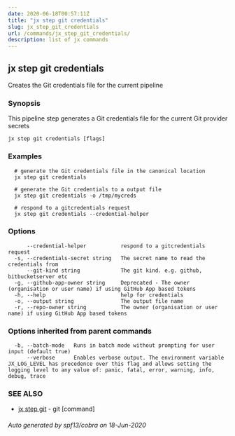 ```yaml
---
date: 2020-06-18T00:57:11Z
title: "jx step git credentials"
slug: jx_step_git_credentials
url: /commands/jx_step_git_credentials/
description: list of jx commands
---
```

## jx step git credentials

Creates the Git credentials file for the current pipeline

### Synopsis

This pipeline step generates a Git credentials file for the current Git provider secrets

```
jx step git credentials [flags]
```

### Examples

```
  # generate the Git credentials file in the canonical location
  jx step git credentials
  
  # generate the Git credentials to a output file
  jx step git credentials -o /tmp/mycreds
  
  # respond to a gitcredentials request
  jx step git credentials --credential-helper
```

### Options

```
      --credential-helper           respond to a gitcredentials request
  -s, --credentials-secret string   The secret name to read the credentials from
      --git-kind string             The git kind. e.g. github, bitbucketserver etc
  -g, --github-app-owner string     Deprecated - The owner (organisation or user name) if using GitHub App based tokens
  -h, --help                        help for credentials
  -o, --output string               The output file name
  -r, --repo-owner string           The owner (organisation or user name) if using GitHub App based tokens
```

### Options inherited from parent commands

```
  -b, --batch-mode   Runs in batch mode without prompting for user input (default true)
      --verbose      Enables verbose output. The environment variable JX_LOG_LEVEL has precedence over this flag and allows setting the logging level to any value of: panic, fatal, error, warning, info, debug, trace
```

### SEE ALSO

* [jx step git](/commands/jx_step_git/)	 - git [command]

###### Auto generated by spf13/cobra on 18-Jun-2020
